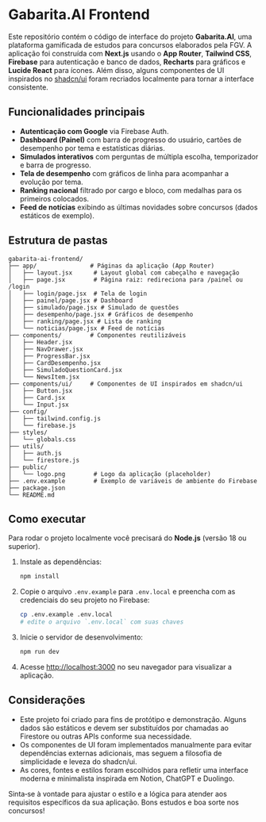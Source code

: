 # Gabarita.AI Frontend

Este repositório contém o código de interface do projeto **Gabarita.AI**, uma plataforma gamificada de estudos para concursos elaborados pela FGV. A aplicação foi construída com **Next.js** usando o **App Router**, **Tailwind CSS**, **Firebase** para autenticação e banco de dados, **Recharts** para gráficos e **Lucide React** para ícones. Além disso, alguns componentes de UI inspirados no [shadcn/ui](https://ui.shadcn.com/) foram recriados localmente para tornar a interface consistente.

## Funcionalidades principais

- **Autenticação com Google** via Firebase Auth.
- **Dashboard (Painel)** com barra de progresso do usuário, cartões de desempenho por tema e estatísticas diárias.
- **Simulados interativos** com perguntas de múltipla escolha, temporizador e barra de progresso.
- **Tela de desempenho** com gráficos de linha para acompanhar a evolução por tema.
- **Ranking nacional** filtrado por cargo e bloco, com medalhas para os primeiros colocados.
- **Feed de notícias** exibindo as últimas novidades sobre concursos (dados estáticos de exemplo).

## Estrutura de pastas

```
gabarita-ai-frontend/
├── app/               # Páginas da aplicação (App Router)
│   ├── layout.jsx      # Layout global com cabeçalho e navegação
│   ├── page.jsx        # Página raiz: redireciona para /painel ou /login
│   ├── login/page.jsx  # Tela de login
│   ├── painel/page.jsx # Dashboard
│   ├── simulado/page.jsx # Simulado de questões
│   ├── desempenho/page.jsx # Gráficos de desempenho
│   ├── ranking/page.jsx # Lista de ranking
│   └── noticias/page.jsx # Feed de notícias
├── components/        # Componentes reutilizáveis
│   ├── Header.jsx
│   ├── NavDrawer.jsx
│   ├── ProgressBar.jsx
│   ├── CardDesempenho.jsx
│   ├── SimuladoQuestionCard.jsx
│   └── NewsItem.jsx
├── components/ui/     # Componentes de UI inspirados em shadcn/ui
│   ├── Button.jsx
│   ├── Card.jsx
│   └── Input.jsx
├── config/
│   ├── tailwind.config.js
│   └── firebase.js
├── styles/
│   └── globals.css
├── utils/
│   ├── auth.js
│   └── firestore.js
├── public/
│   └── logo.png        # Logo da aplicação (placeholder)
├── .env.example        # Exemplo de variáveis de ambiente do Firebase
├── package.json
└── README.md
```

## Como executar

Para rodar o projeto localmente você precisará do **Node.js** (versão 18 ou superior).

1. Instale as dependências:

   ```bash
   npm install
   ```

2. Copie o arquivo `.env.example` para `.env.local` e preencha com as credenciais do seu projeto no Firebase:

   ```bash
   cp .env.example .env.local
   # edite o arquivo `.env.local` com suas chaves
   ```

3. Inicie o servidor de desenvolvimento:

   ```bash
   npm run dev
   ```

4. Acesse [http://localhost:3000](http://localhost:3000) no seu navegador para visualizar a aplicação.

## Considerações

- Este projeto foi criado para fins de protótipo e demonstração. Alguns dados são estáticos e devem ser substituídos por chamadas ao Firestore ou outras APIs conforme sua necessidade.
- Os componentes de UI foram implementados manualmente para evitar dependências externas adicionais, mas seguem a filosofia de simplicidade e leveza do shadcn/ui.
- As cores, fontes e estilos foram escolhidos para refletir uma interface moderna e minimalista inspirada em Notion, ChatGPT e Duolingo.

Sinta‑se à vontade para ajustar o estilo e a lógica para atender aos requisitos específicos da sua aplicação. Bons estudos e boa sorte nos concursos!
